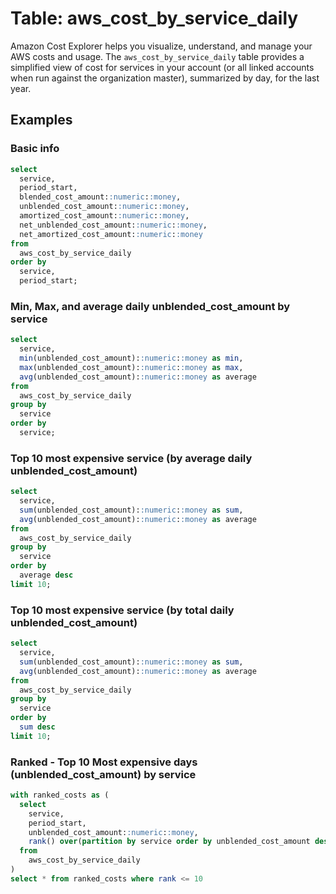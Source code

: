 # Table: aws_cost_by_service_daily

Amazon Cost Explorer helps you visualize, understand, and manage your AWS costs and usage.  The `aws_cost_by_service_daily` table provides a simplified view of cost for services in your account (or all linked accounts when run against the organization master), summarized by day, for the last year.  


## Examples

### Basic info

```sql
select
  service,
  period_start,
  blended_cost_amount::numeric::money,
  unblended_cost_amount::numeric::money,
  amortized_cost_amount::numeric::money,
  net_unblended_cost_amount::numeric::money,
  net_amortized_cost_amount::numeric::money
from 
  aws_cost_by_service_daily
order by
  service,
  period_start;
```



### Min, Max, and average daily unblended_cost_amount by service

```sql
select
  service,
  min(unblended_cost_amount)::numeric::money as min,
  max(unblended_cost_amount)::numeric::money as max,
  avg(unblended_cost_amount)::numeric::money as average
from 
  aws_cost_by_service_daily
group by
  service
order by
  service;
```

### Top 10 most expensive service (by average daily unblended_cost_amount)

```sql
select
  service,
  sum(unblended_cost_amount)::numeric::money as sum,
  avg(unblended_cost_amount)::numeric::money as average
from 
  aws_cost_by_service_daily
group by
  service
order by
  average desc
limit 10;
```


### Top 10 most expensive service (by total daily unblended_cost_amount)

```sql
select
  service,
  sum(unblended_cost_amount)::numeric::money as sum,
  avg(unblended_cost_amount)::numeric::money as average
from 
  aws_cost_by_service_daily
group by
  service
order by
  sum desc
limit 10;
```


### Ranked - Top 10 Most expensive days (unblended_cost_amount) by service

```sql
with ranked_costs as (
  select
    service,
    period_start,
    unblended_cost_amount::numeric::money,
    rank() over(partition by service order by unblended_cost_amount desc)
  from 
    aws_cost_by_service_daily
)
select * from ranked_costs where rank <= 10
```
